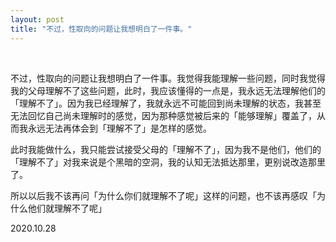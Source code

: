 ```yaml
---
layout: post
title: "不过，性取向的问题让我想明白了一件事。"
---
```


  
&nbsp;
&nbsp;


不过，性取向的问题让我想明白了一件事。我觉得我能理解一些问题，同时我觉得我的父母理解不了这些问题，此时，我应该懂得的一点是，我永远无法理解他们的「理解不了」。因为我已经理解了，我就永远不可能回到尚未理解的状态，我甚至无法回忆自己尚未理解时的感觉，因为那种感觉被后来的「能够理解」覆盖了，从而我永远无法再体会到「理解不了」是怎样的感觉。

此时我能做什么，我只能尝试接受父母的「理解不了」，因为我不是他们，他们的「理解不了」对我来说是个黑暗的空洞，我的认知无法抵达那里，更别说改造那里了。

所以以后我不该再问「为什么你们就理解不了呢」这样的问题，也不该再感叹「为什么他们就理解不了呢」

2020.10.28